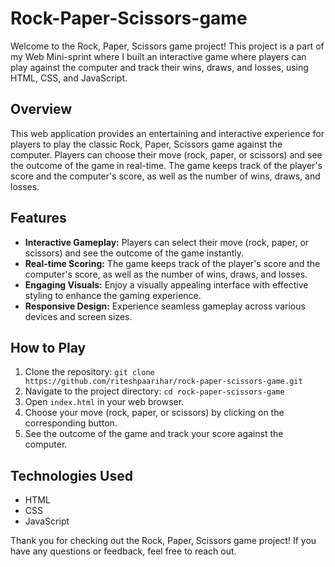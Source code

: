# Rock-Paper-Scissors-game
Welcome to the Rock, Paper, Scissors game project! This project is a part of my Web Mini-sprint where I built an interactive game where players can play against the computer and track their wins, draws, and losses, using HTML, CSS, and JavaScript.

## Overview
This web application provides an entertaining and interactive experience for players to play the classic Rock, Paper, Scissors game against the computer. Players can choose their move (rock, paper, or scissors) and see the outcome of the game in real-time. The game keeps track of the player's score and the computer's score, as well as the number of wins, draws, and losses.

## Features

- **Interactive Gameplay:** Players can select their move (rock, paper, or scissors) and see the outcome of the game instantly.
- **Real-time Scoring:** The game keeps track of the player's score and the computer's score, as well as the number of wins, draws, and losses.
- **Engaging Visuals:** Enjoy a visually appealing interface with effective styling to enhance the gaming experience.
- **Responsive Design:** Experience seamless gameplay across various devices and screen sizes.

## How to Play

1. Clone the repository: `git clone https://github.com/riteshpaarihar/rock-paper-scissors-game.git`
2. Navigate to the project directory: `cd rock-paper-scissors-game`
3. Open `index.html` in your web browser.
4. Choose your move (rock, paper, or scissors) by clicking on the corresponding button.
5. See the outcome of the game and track your score against the computer.

## Technologies Used

- HTML
- CSS
- JavaScript

Thank you for checking out the Rock, Paper, Scissors game project! If you have any questions or feedback, feel free to reach out.
